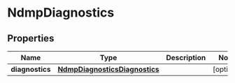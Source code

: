 
# NdmpDiagnostics

## Properties
Name | Type | Description | Notes
------------ | ------------- | ------------- | -------------
**diagnostics** | [**NdmpDiagnosticsDiagnostics**](NdmpDiagnosticsDiagnostics.md) |  |  [optional]



